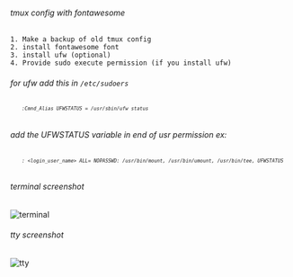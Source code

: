 ###### tmux config with fontawesome


    1. Make a backup of old tmux config
    2. install fontawesome font 
    3. install ufw (optional)
    4. Provide sudo execute permission (if you install ufw)


###### for ufw add this in ` /etc/sudoers ` 
    
###### <font size="1">  `     :Cmnd_Alias UFWSTATUS = /usr/sbin/ufw status ` </font>

###### add the UFWSTATUS variable in end of usr permission  ex:

###### <font size="1">  `     : <login_user_name> ALL= NOPASSWD: /usr/bin/mount, /usr/bin/umount, /usr/bin/tee, UFWSTATUS ` </font>

###### terminal screenshot

![terminal](https://github.com/viyoriya/tmux/blob/main/screenshot/2023-terminal.png "terminal screenshot")

###### tty screenshot

![tty](https://github.com/viyoriya/tmux/blob/main/screenshot/2023-tty.png "tty screenshot")
  
